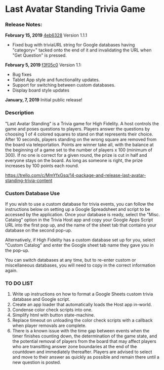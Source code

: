 # Last Avatar Standing Trivia Game

### Release Notes:
**February 15, 2019**
[4eb6328](https://github.com/highfidelity/hifi-content/pull/296/commits/4eb63286b45020a20371acfd6145dd7043604d2b)
Version 1.1.1
- Fixed bug with triviaURL string for Google databases having "category=" tacked onto the end of it and invalidating the URL when "Get Question" is pressed.

**February 5, 2019**
[f3f05c0](https://github.com/highfidelity/hifi-content/pull/279/commits/f3f05c0cd3eabd8d65a1c20175069b1d33b5a688)
Version 1.1:
- Bug fixes 
- Tablet App style and functionality updates.
- Support for switching between custom databases.
- Display board style updates

**January, 7, 2019**
Initial public release!


### Description

"Last Avatar Standing" is a Trivia game for High Fidelity.  A host controls the game and poses questions to players.  Players answer the questions by choosing 1 of 4 colored squares to stand on that represents their choice.  After 10 seconds, players standing on the wrong square are removed from the board via teleportation.  Points are winner take all, with the balance at the beginning of a game set to the number of players x 100 (minimum of 300).  If no one is correct for a given round, the prize is cut in half and everyone stays on the board.  As long as someone is right, the prize increases by 100 points each round.

https://trello.com/c/MmYfxGsq/14-package-and-release-last-avatar-standing-trivia-content

### Custom Database Use

If you wish to use a custom database for trivia events, you can follow the instructions below on setting up a Google Spreadsheet and script to be accessed by the application.  Once your database is ready, select the "Misc. Catalog" option in the Trivia Host app and copy your Google Apps Script URL into the first pop up, and the name of the sheet tab that contains your database on the second pop-up.

Alternatively, if High Fidelity has a custom database set up for you, select "Custom Catalog" and enter the Google sheet tab name they gave you in the pop-up.

You can switch databases at any time, but to re-enter custom or miscellaneous databases, you will need to copy in the correct information again.

### TO DO LIST

1. Write up instructions on how to format a Google Sheets custom trivia database and Google script.
2. Create an app loader that automatically loads the Host app in-world.
3. Condense color check scripts into one.
4. Simplify html with button state-machine.
5. Replace timeout on unloading the color check scripts with a callback when player removals are complete.
6. There is a known issue with the time gap between events when the timer finishes counting down, the determination of the game state, and the potential removal of players from the board that may affect players who are transitting answer zone boundaries at the end of the countdown and immediately thereafter.  Players are advised to select and move to their answer as quickly as possible and remain there until a new question is posted.


